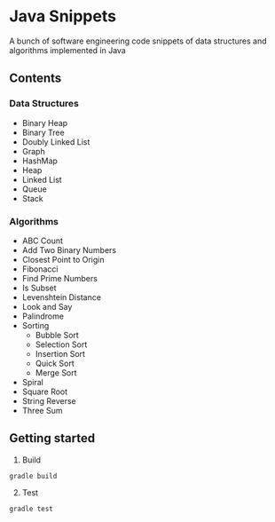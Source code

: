 # Java Snippets

A bunch of software engineering code snippets of data structures and algorithms implemented in Java

## Contents

### Data Structures

* Binary Heap
* Binary Tree
* Doubly Linked List
* Graph
* HashMap
* Heap
* Linked List
* Queue
* Stack

### Algorithms

* ABC Count
* Add Two Binary Numbers
* Closest Point to Origin
* Fibonacci
* Find Prime Numbers
* Is Subset
* Levenshtein Distance
* Look and Say
* Palindrome
* Sorting
    * Bubble Sort
    * Selection Sort
    * Insertion Sort
    * Quick Sort
    * Merge Sort
* Spiral
* Square Root
* String Reverse
* Three Sum

## Getting started

1. Build

```gradle build```

2. Test

```gradle test```

